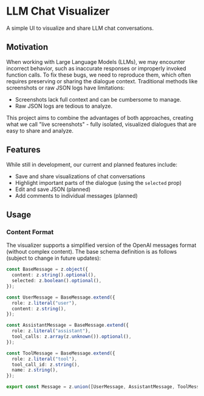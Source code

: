 # LLM Chat Visualizer

A simple UI to visualize and share LLM chat conversations.

## Motivation

When working with Large Language Models (LLMs), we may encounter incorrect behavior, such as inaccurate responses or improperly invoked function calls. To fix these bugs, we need to reproduce them, which often requires preserving or sharing the dialogue context. Traditional methods like screenshots or raw JSON logs have limitations:

- Screenshots lack full context and can be cumbersome to manage.
- Raw JSON logs are tedious to analyze.

This project aims to combine the advantages of both approaches, creating what we call "live screenshots" - fully isolated, visualized dialogues that are easy to share and analyze.

## Features

While still in development, our current and planned features include:

- Save and share visualizations of chat conversations
- Highlight important parts of the dialogue (using the `selected` prop)
- Edit and save JSON (planned)
- Add comments to individual messages (planned)

## Usage

### Content Format

The visualizer supports a simplified version of the OpenAI messages format (without complex content). The base schema definition is as follows (subject to change in future updates):

```typescript
const BaseMessage = z.object({
  content: z.string().optional(),
  selected: z.boolean().optional(),
});

const UserMessage = BaseMessage.extend({
  role: z.literal("user"),
  content: z.string(),
});

const AssistantMessage = BaseMessage.extend({
  role: z.literal("assistant"),
  tool_calls: z.array(z.unknown()).optional(),
});

const ToolMessage = BaseMessage.extend({
  role: z.literal("tool"),
  tool_call_id: z.string(),
  name: z.string(),
});

export const Message = z.union([UserMessage, AssistantMessage, ToolMessage]);
```
